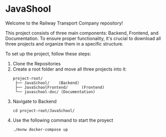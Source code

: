 # JavaShool

Welcome to the Railway Transport Company repository!

This project consists of three main components: Backend, Frontend, and Documentation. To ensure proper functionality, it's crucial to download all three projects and organize them in a specific structure.

To set up the project, follow these steps:

1. Clone the Repositories
2. Create a root folder and move all three projects into it:
   ```
   project-root/
    ├── JavaSchool/    (Backend)
    ├── JavaSchoolFrontend/      (Frontend)
    └── javaschool-doc/ (Documentation)
   ```
3. Navigate to Backend
   ```
   cd project-root/JavaSchool/
   ```
5. Use the following command to start the proyect
   ```
   ./mvnw docker-compose up
